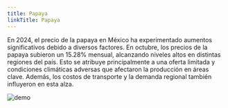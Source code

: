 ```yaml
---
title: Papaya
linkTitle: Papaya
---
```


En 2024, el precio de la papaya en México ha experimentado aumentos significativos debido a diversos factores. En octubre, los precios de la papaya subieron un 15.28% mensual, alcanzando niveles altos en distintas regiones del país. Esto se atribuye principalmente a una oferta limitada y condiciones climáticas adversas que afectaron la producción en áreas clave. Además, los costos de transporte y la demanda regional también influyeron en esta alza.

<img src="/kde_plot_papaya.png" alt="demo" class="img-responsive" title="Precio Papaya" source="Profeco Quién es Quién en los Precios (QQP)">